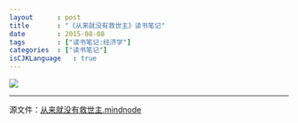 ```yaml
---
layout      : post
title       : "《从来就没有救世主》读书笔记"
date        : 2015-08-08
tags        : ["读书笔记:经济学"]
categories  : ["读书笔记"]
isCJKLanguage   : true
---
```


<img src="/images/2015-08-08/从来就没有救世主.png"/>

---
源文件：[从来就没有救世主.mindnode](https://github.com/boxcounter/boxcounter.github.io/raw/master/attachments/2015-08-08/%E4%BB%8E%E6%9D%A5%E5%B0%B1%E6%B2%A1%E6%9C%89%E6%95%91%E4%B8%96%E4%B8%BB.mindnode.zip)
